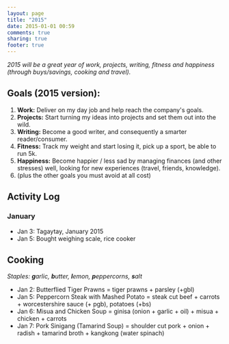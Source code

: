 ```yaml
---
layout: page
title: "2015"
date: 2015-01-01 00:59
comments: true
sharing: true
footer: true
---
```


_2015 will be a great year of work, projects, writing, fitness and happiness (through buys/savings, cooking and travel)._

## Goals (2015 version):
1. **Work:** Deliver on my day job and help reach the company's goals.
2. **Projects:** Start turning my ideas into projects and set them out into the wild.
3. **Writing:** Become a good writer, and consequently a smarter reader/consumer.
4. **Fitness:** Track my weight and start losing it, pick up a sport, be able to run 5k.
5. **Happiness:** Become happier / less sad by managing finances (and other stresses) well, looking for new experiences (travel, friends, knowledge).
6. (plus the other goals you must avoid at all cost)

## Activity Log
### January
- Jan 3: Tagaytay, January 2015
- Jan 5: Bought weighing scale, rice cooker

## Cooking
_Staples: **g**arlic, **b**utter, **l**emon, **p**eppercorns, **s**alt_

- Jan 2: Butterflied Tiger Prawns = tiger prawns + parsley (+gbl)
- Jan 5: Peppercorn Steak with Mashed Potato = steak cut beef + carrots + worcestershire sauce (+ pgb), potatoes (+bs)
- Jan 6: Misua and Chicken Soup = ginisa (onion + garlic + oil) + misua + chicken + carrots
- Jan 7: Pork Sinigang (Tamarind Soup) = shoulder cut pork + onion + radish + tamarind broth + kangkong (water spinach)
